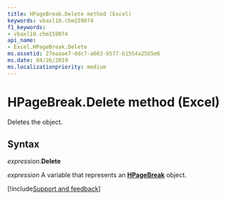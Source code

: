 ```yaml
---
title: HPageBreak.Delete method (Excel)
keywords: vbaxl10.chm159074
f1_keywords:
- vbaxl10.chm159074
api_name:
- Excel.HPageBreak.Delete
ms.assetid: 27eaaae7-ddc7-a663-b577-b1554a25b5e6
ms.date: 04/26/2019
ms.localizationpriority: medium
---
```



# HPageBreak.Delete method (Excel)

Deletes the object.


## Syntax

_expression_.**Delete**

_expression_ A variable that represents an **[HPageBreak](Excel.HPageBreak.md)** object.




[!include[Support and feedback](~/includes/feedback-boilerplate.md)]